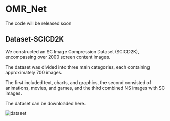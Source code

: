 # OMR_Net

The code will be released soon

## Dataset-SCICD2K

We constructed an SC Image Compression Dataset (SCICD2K), encompassing over 2000 screen content images. 

The dataset was divided into three main categories, each containing approximately 700 images. 

The first included text, charts, and graphics, the second consisted of animations, movies, and games, and the third combined NS images with SC images.

The dataset can be downloaded here.



![dataset](https://github.com/SunshineSki/OMR_Net/assets/34992999/8f8a01ea-329b-433e-9dcb-b22b8788c981)

